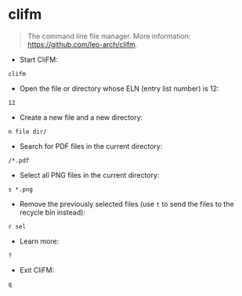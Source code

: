 # clifm

> The command line file manager.
> More information: <https://github.com/leo-arch/clifm>.

- Start CliFM:

`clifm`

- Open the file or directory whose ELN (entry list number) is 12:

`12`

- Create a new file and a new directory:

`n file dir/`

- Search for PDF files in the current directory:

`/*.pdf`

- Select all PNG files in the current directory:

`s *.png`

- Remove the previously selected files (use `t` to send the files to the recycle bin instead):

`r sel`

- Learn more:

`?`

- Exit CliFM:

`q`
